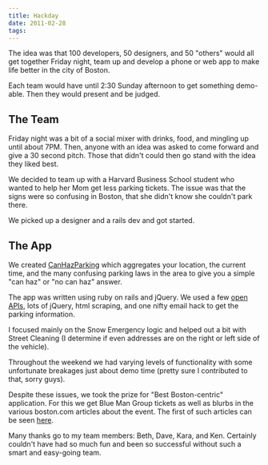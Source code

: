 ```yaml
---
title: Hackday
date: 2011-02-28
tags:
---
```


The idea was that 100 developers, 50 designers, and 50 "others" would 
all get together Friday night, team up and develop a phone or web app to 
make life better in the city of Boston.

Each team would have until 2:30 Sunday afternoon to get something 
demo-able. Then they would present and be judged.

## The Team

Friday night was a bit of a social mixer with drinks, food, and mingling 
up until about 7PM. Then, anyone with an idea was asked to come forward 
and give a 30 second pitch. Those that didn't could then go stand with 
the idea they liked best.

We decided to team up with a Harvard Business School student who wanted 
to help her Mom get less parking tickets. The issue was that the signs 
were so confusing in Boston, that she didn't know she couldn't park 
there.

We picked up a designer and a rails dev and got started.

## The App

We created [CanHazParking][canhaz] which aggregates your location, the 
current time, and the many confusing parking laws in the area to give 
you a simple "can haz" or "no can haz" answer.

The app was written using ruby on rails and jQuery. We used a few [open 
APIs][civic], lots of jQuery, html scraping, and one nifty email hack to 
get the parking information.

I focused mainly on the Snow Emergency logic and helped out a bit with 
Street Cleaning (I determine if even addresses are on the right or left 
side of the vehicle).

Throughout the weekend we had varying levels of functionality with some 
unfortunate breakages just about demo time (pretty sure I contributed 
to that, sorry guys).

Despite these issues, we took the prize for "Best Boston-centric" 
application. For this we get Blue Man Group tickets as well as blurbs in 
the various boston.com articles about the event. The first of such 
articles can be seen [here][article].

Many thanks go to my team members: Beth, Dave, Kara, and Ken. Certainly 
couldn't have had so much fun and been so successful without such a 
smart and easy-going team.

[canhaz]:  http://canhazparking.com "Can Haz Parking?"
[civic]:   http://civicapi.com "The Civic API"
[article]: http://www.boston.com/business/technology/innoeco/2011/02/winners_of_the_first-ever_bost.html
